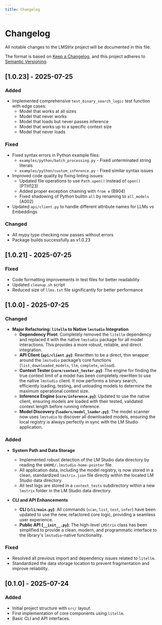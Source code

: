 ```yaml
---
title: Changelog
---
```


# Changelog

All notable changes to the LMStrix project will be documented in this file.

The format is based on [Keep a Changelog](https://keepachangelog.com/en/1.0.0/),
and this project adheres to [Semantic Versioning](https://semver.org/spec/v2.0.0.html).

## [1.0.23] - 2025-07-25

### Added

- Implemented comprehensive `test_binary_search_logic` test function with edge cases:
  - Model that works at all sizes
  - Model that never works  
  - Model that loads but never passes inference
  - Model that works up to a specific context size
  - Model that never loads

### Fixed

- Fixed syntax errors in Python example files:
  - `examples/python/batch_processing.py` - Fixed unterminated string literals
  - `examples/python/custom_inference.py` - Fixed similar syntax issues
- Improved code quality by fixing linting issues:
  - Updated file operations to use `Path.open()` instead of `open()` (PTH123)
  - Added proper exception chaining with `from e` (B904)
  - Fixed shadowing of Python builtin `all` by renaming to `all_models` (A002)
- Updated `api/client.py` to handle different attribute names for LLMs vs Embeddings

### Changed

- All mypy type checking now passes without errors
- Package builds successfully as v1.0.23

## [1.0.21] - 2025-07-25

### Fixed

- Code formatting improvements in test files for better readability
- Updated `cleanup.sh` script
- Reduced size of `llms.txt` file significantly for better performance

## [1.0.0] - 2025-07-25

### Changed

- **Major Refactoring: `litellm` to Native `lmstudio` Integration**
  - **Dependency Pivot**: Completely removed the `litellm` dependency and replaced it with the native `lmstudio` package for all model interactions. This provides a more robust, reliable, and direct integration.
  - **API Client (`api/client.py`)**: Rewritten to be a direct, thin wrapper around the `lmstudio` package’s core functions (`list_downloaded_models`, `llm`, `complete`, `unload`).
  - **Context Tester (`core/context_tester.py`)**: The engine for finding the true context limit of a model has been completely rewritten to use the native `lmstudio` client. It now performs a binary search, efficiently loading, testing, and unloading models to determine the maximum operational context size.
  - **Inference Engine (`core/inference.py`)**: Updated to use the native client, ensuring models are loaded with their tested, validated context length before running inference.
  - **Model Discovery (`loaders/model_loader.py`)**: The model scanner now uses `lmstudio` to discover all downloaded models, ensuring the local registry is always perfectly in sync with the LM Studio application.

### Added

- **System Path and Data Storage**
  - Implemented robust detection of the LM Studio data directory by reading the `$HOME/.lmstudio-home-pointer` file.
  - All application data, including the model registry, is now stored in a clean, standardized `lmstrix.json` file directly within the located LM Studio data directory.
  - All test logs are stored in a `context_tests` subdirectory within a new `lmstrix` folder in the LM Studio data directory.

- **CLI and API Enhancements**
  - **CLI (`cli/main.py`)**: All commands (`scan`, `list`, `test`, `infer`) have been updated to use the new, refactored core logic, providing a seamless user experience.
  - **Public API (`__init__.py`)**: The high-level `LMStrix` class has been simplified to provide a clean, modern, and programmatic interface to the library's `lmstudio`-native functionality.

### Fixed

- Resolved all previous import and dependency issues related to `litellm`.
- Standardized the data storage location to prevent fragmentation and improve reliability.

## [0.1.0] - 2025-07-24

### Added

- Initial project structure with `src/` layout.
- First implementation of core components using `litellm`.
- Basic CLI and API interfaces.
